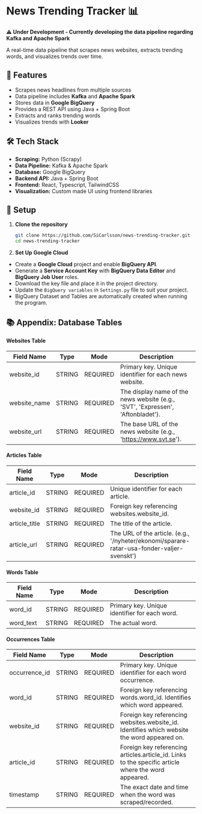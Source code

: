 # News Trending Tracker 📊  
**⚠️ Under Development - Currently developing the data pipeline regarding Kafka and Apache Spark**

A real-time data pipeline that scrapes news websites, extracts trending words, and visualizes trends over time.  

## 🚀 Features  
- Scrapes news headlines from multiple sources  
- Data pipeline includes **Kafka** and **Apache Spark**
- Stores data in **Google BigQuery**  
- Provides a REST API using Java + Spring Boot  
- Extracts and ranks trending words
- Visualizes trends with **Looker**  

## 🛠️ Tech Stack  
- **Scraping:** Python (Scrapy)  
- **Data Pipeline:** Kafka & Apache Spark  
- **Database:** Google BigQuery  
- **Backend API:** Java + Spring Boot
- **Frontend:** React, Typescript, TailwindCSS
- **Visualization:** Custom made UI using frontend libraries 

## 🔧 Setup  
1. **Clone the repository**  
   ```bash
   git clone https://github.com/SiCarlsson/news-trending-tracker.git  
   cd news-trending-tracker

2. **Set Up Google Cloud**
- Create a **Google Cloud** project and enable **BigQuery API**.  
- Generate a **Service Account Key** with **BigQuery Data Editor** and **BigQuery Job User** roles.  
- Download the key file and place it in the project directory.  
- Update the `BigQuery variables` in `Settings.py` file to suit your project.
- BigQuery Dataset and Tables are automatically created when running the program.

## 📚 Appendix: Database Tables
#### Websites Table
| Field Name   | Type   | Mode     | Description |
|--------------|--------|----------|-------------|
| website_id   | STRING | REQUIRED | Primary key. Unique identifier for each news website. 
| website_name | STRING | REQUIRED | The display name of the news website (e.g., 'SVT', 'Expressen', 'Aftonbladet'). 
| website_url  | STRING | REQUIRED | The base URL of the news website (e.g., 'https://www.svt.se'). 

#### Articles Table
| Field Name    | Type   | Mode     | Description |
|---------------|--------|----------|-------------|
| article_id    | STRING | REQUIRED | Unique identifier for each article. 
| website_id    | STRING | REQUIRED | Foreign key referencing websites.website_id. 
| article_title | STRING | REQUIRED | The title of the article. 
| article_url   | STRING | REQUIRED | The URL of the article. (e.g., '/nyheter/ekonomi/sparare-ratar-usa-fonder-valjer-svenskt')

#### Words Table
| Field Name  | Type   | Mode     | Description |
|-------------|--------|----------|-------------|
| word_id     | STRING | REQUIRED | Primary key. Unique identifier for each word.
| word_text   | STRING | REQUIRED | The actual word. 

#### Occurrences Table
| Field Name    | Type   | Mode     | Description |
|---------------|--------|----------|-------------|
| occurrence_id | STRING | REQUIRED | Primary key. Unique identifier for each word occurrence.
| word_id       | STRING | REQUIRED | Foreign key referencing words.word_id. Identifies which word appeared.
| website_id    | STRING | REQUIRED | Foreign key referencing websites.website_id. Identifies which website the word appeared on.
| article_id    | STRING | REQUIRED | Foreign key referencing articles.article_id. Links to the specific article where the word appeared. 
| timestamp     | STRING | REQUIRED | The exact date and time when the word was scraped/recorded. 

